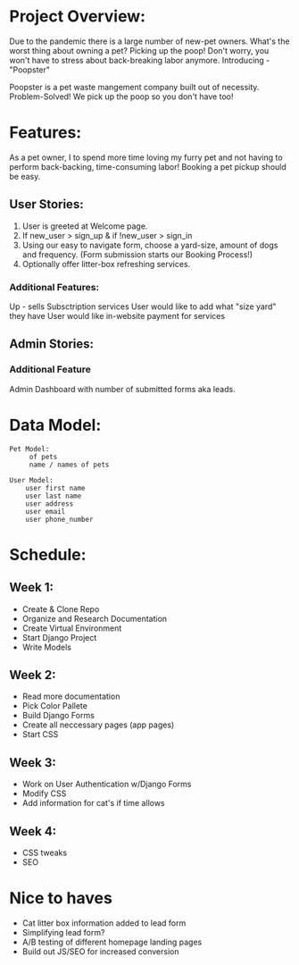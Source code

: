 # Project Overview:
Due to the pandemic there is a large number of new-pet owners. What's the worst thing about owning a pet? Picking up the poop! Don't worry, you won't have to stress about back-breaking labor anymore. Introducing - "Poopster"

Poopster is a pet waste mangement company built out of necessity. Problem-Solved! We pick up the poop so you don't have too! 

# Features: 
As a pet owner, I to spend more time loving my furry pet and not having to perform back-backing, time-consuming labor! Booking a pet pickup should be easy. 
## User Stories:
1. User is greeted at Welcome page. 
2. If new_user > sign_up  & if !new_user > sign_in 
3. Using our easy to navigate form, choose a yard-size, amount of dogs and frequency. 
(Form submission starts our Booking Process!)
4. Optionally offer litter-box refreshing services.

### Additional Features:
Up - sells
Subsctription services
User would like to add what "size yard" they have
User would like in-website payment for services


## Admin Stories: 

### Additional Feature
Admin Dashboard with number of submitted forms aka leads. 

# Data Model:

    Pet Model: 
         of pets
         name / names of pets

    User Model:
        user first name
        user last name
        user address
        user email
        user phone_number

        

# Schedule:

## Week 1: 
- Create & Clone Repo
- Organize and Research Documentation
- Create Virtual Environment
- Start Django Project
- Write Models

## Week 2:
- Read more documentation
- Pick Color Pallete
- Build Django Forms 
- Create all neccessary pages (app pages)
- Start CSS

## Week 3:
- Work on User Authentication w/Django Forms
- Modify CSS
- Add information for cat's if time allows

## Week 4:
- CSS tweaks
- SEO



# Nice to haves
- Cat litter box information added to lead form
- Simplifying lead form? 
- A/B testing of different homepage landing pages
- Build out JS/SEO for increased conversion


